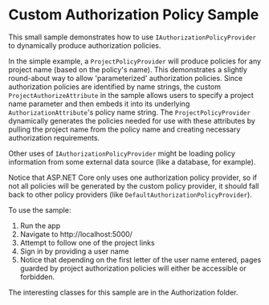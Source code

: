 Custom Authorization Policy Sample
==================================

This small sample demonstrates how to use `IAuthorizationPolicyProvider` to 
dynamically produce authorization policies.

In the simple example, a `ProjectPolicyProvider` will produce
policies for any project name (based on the policy's 
name). This demonstrates a slightly round-about way to allow 'parameterized' 
authorization policies. Since authorization policies are identified by 
name strings, the custom `ProjectAuthorizeAttribute` in the sample 
allows users to specify a project name parameter and then embeds it into its 
underlying `AuthorizationAttribute`'s policy name string. The 
`ProjectPolicyProvider` dynamically generates the policies needed for use 
with these attributes by pulling the project name from the policy name and creating 
necessary authorization requirements.

Other uses of `IAuthorizationPolicyProvider` might be loading policy 
information from some external data source (like a database, for example).

Notice that ASP.NET Core only uses one authorization policy provider, so 
if not all policies will be generated by the custom policy provider, it 
should fall back to other policy providers (like `DefaultAuthorizationPolicyProvider`).

To use the sample:

1. Run the app
2. Navigate to http://localhost:5000/
3. Attempt to follow one of the project links
4. Sign in by providing a user name
5. Notice that depending on the first letter of the user name entered, 
pages guarded by project authorization policies will either be accessible or forbidden.

The interesting classes for this sample are in the Authorization folder.